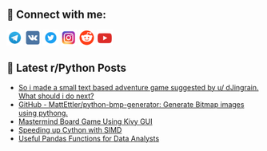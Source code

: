 ## 🔎 Connect with me:
[<img src="https://github.com/bullbesh/bullbesh/blob/main/images/Telegram.png" width="32" height="32" />](https://t.me/bullbesh)
[<img src="https://github.com/bullbesh/bullbesh/blob/main/images/VK.png" width="32" height="32" />](https://vk.com/bullbesh)
[<img src="https://github.com/bullbesh/bullbesh/blob/main/images/Twitter.png" width="32" height="32" />](https://twitter.com/bullbesh1)
[<img src="https://github.com/bullbesh/bullbesh/blob/main/images/Instagram.png" width="32" height="32" />](https://www.instagram.com/bullbesh)
[<img src="https://github.com/bullbesh/bullbesh/blob/main/images/Reddit.png" width="32" height="32" />](https://www.reddit.com/user/bullbesh)
[<img src="https://github.com/bullbesh/bullbesh/blob/main/images/YouTube.png" width="32" height="32" />](https://www.youtube.com/channel/UCtfjRs6uzgq5mfm8S06WTcg)

## 📕 Latest r/Python Posts
<!-- BLOG-POST-LIST:START -->
- [So i made a small text based adventure game suggested by u/ dJingrain. What should i do next?](https://www.reddit.com/r/Python/comments/17jxwcw/so_i_made_a_small_text_based_adventure_game/)
- [GitHub - MattEttler/python-bmp-generator: Generate Bitmap images using pythong.](https://www.reddit.com/r/Python/comments/17juuvh/github_mattettlerpythonbmpgenerator_generate/)
- [Mastermind Board Game Using Kivy GUI](https://www.reddit.com/r/Python/comments/17jua4w/mastermind_board_game_using_kivy_gui/)
- [Speeding up Cython with SIMD](https://www.reddit.com/r/Python/comments/17jtqbn/speeding_up_cython_with_simd/)
- [Useful Pandas Functions for Data Analysts](https://www.reddit.com/r/Python/comments/17jntff/useful_pandas_functions_for_data_analysts/)
<!-- BLOG-POST-LIST:END -->
